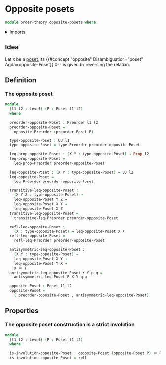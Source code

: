 # Opposite posets

```agda
module order-theory.opposite-posets where
```

<details><summary>Imports</summary>

```agda
open import foundation.dependent-pair-types
open import foundation.equivalences
open import foundation.homotopies
open import foundation.identity-types
open import foundation.propositions
open import foundation.sets
open import foundation.universe-levels

open import order-theory.opposite-preorders
open import order-theory.posets
open import order-theory.preorders
```

</details>

## Idea

Let `X` be a [poset](order-theory.posets.md), its
{{#concept "opposite" Disambiguation="poset" Agda=opposite-Poset}} `Xᵒᵖ` is
given by reversing the relation.

## Definition

### The opposite poset

```agda
module _
  {l1 l2 : Level} (P : Poset l1 l2)
  where

  preorder-opposite-Poset : Preorder l1 l2
  preorder-opposite-Poset =
    opposite-Preorder (preorder-Poset P)

  type-opposite-Poset : UU l1
  type-opposite-Poset = type-Preorder preorder-opposite-Poset

  leq-prop-opposite-Poset : (X Y : type-opposite-Poset) → Prop l2
  leq-prop-opposite-Poset =
    leq-prop-Preorder preorder-opposite-Poset

  leq-opposite-Poset : (X Y : type-opposite-Poset) → UU l2
  leq-opposite-Poset =
    leq-Preorder preorder-opposite-Poset

  transitive-leq-opposite-Poset :
    (X Y Z : type-opposite-Poset) →
    leq-opposite-Poset Y Z →
    leq-opposite-Poset X Y →
    leq-opposite-Poset X Z
  transitive-leq-opposite-Poset =
    transitive-leq-Preorder preorder-opposite-Poset

  refl-leq-opposite-Poset :
    (X : type-opposite-Poset) → leq-opposite-Poset X X
  refl-leq-opposite-Poset =
    refl-leq-Preorder preorder-opposite-Poset

  antisymmetric-leq-opposite-Poset :
    (X Y : type-opposite-Poset) →
    leq-opposite-Poset X Y →
    leq-opposite-Poset Y X →
    X ＝ Y
  antisymmetric-leq-opposite-Poset X Y p q =
    antisymmetric-leq-Poset P X Y q p

  opposite-Poset : Poset l1 l2
  opposite-Poset =
    ( preorder-opposite-Poset , antisymmetric-leq-opposite-Poset)
```

## Properties

### The opposite poset construction is a strict involution

```agda
module _
  {l1 l2 : Level} (P : Poset l1 l2)
  where

  is-involution-opposite-Poset : opposite-Poset (opposite-Poset P) ＝ P
  is-involution-opposite-Poset = refl
```
